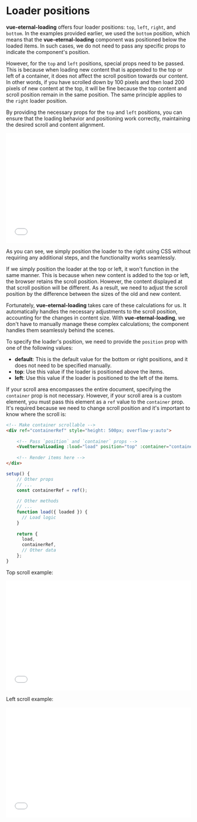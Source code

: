 # Loader positions

**vue-eternal-loading** offers four loader positions: `top`, `left`, `right`, and `bottom`. In the examples provided earlier, we used the `bottom` position, which means that the **vue-eternal-loading** component was positioned below the loaded items. In such cases, we do not need to pass any specific props to indicate the component's position.

However, for the `top` and `left` positions, special props need to be passed. This is because when loading new content that is appended to the top or left of a container, it does not affect the scroll position towards our content. In other words, if you have scrolled down by 100 pixels and then load 200 pixels of new content at the top, it will be fine because the top content and scroll position remain in the same position. The same principle applies to the `right` loader position.

By providing the necessary props for the `top` and `left` positions, you can ensure that the loading behavior and positioning work correctly, maintaining the desired scroll and content alignment.

<iframe width="100%" height="300" src="//jsfiddle.net/gavrashenko/8u150Lpk/59/embedded/result/dark/" allowfullscreen="allowfullscreen" allowpaymentrequest frameborder="0"></iframe>

As you can see, we simply position the loader to the right using CSS without requiring any additional steps, and the functionality works seamlessly.

If we simply position the loader at the top or left, it won't function in the same manner. This is because when new content is added to the top or left, the browser retains the scroll position. However, the content displayed at that scroll position will be different. As a result, we need to adjust the scroll position by the difference between the sizes of the old and new content.

Fortunately, **vue-eternal-loading** takes care of these calculations for us. It automatically handles the necessary adjustments to the scroll position, accounting for the changes in content size. With **vue-eternal-loading**, we don't have to manually manage these complex calculations; the component handles them seamlessly behind the scenes.

To specify the loader's position, we need to provide the `position` prop with one of the following values:
- **default**: This is the default value for the bottom or right positions, and it does not need to be specified manually.
- **top**: Use this value if the loader is positioned above the items.
- **left**: Use this value if the loader is positioned to the left of the items.

If your scroll area encompasses the entire document, specifying the `container` prop is not necessary. However, if your scroll area is a custom element, you must pass this element as a `ref` value to the `container` prop. It's required because we need to change scroll position and it's important to know where the scroll is:

```html
<!-- Make container scrollable -->
<div ref="containerRef" style="height: 500px; overflow-y:auto">
    
    <!-- Pass `position` and `container` props -->
    <VueEternalLoading :load="load" position="top" :container="containerRef"></VueEternalLoading>
    
    <!-- Render items here -->
</div>
```

```js
setup() {
    // Other props
    // ...
    const containerRef = ref();
    
    // Other methods
    // ...
    function load({ loaded }) {
      // Load logic
    }
    
    return {
      load,
      containerRef,
      // Other data
    };
}
```

Top scroll example:

<iframe width="100%" height="300" src="//jsfiddle.net/gavrashenko/j2ystkcf/20/embedded/result/dark/" allowfullscreen="allowfullscreen" allowpaymentrequest frameborder="0"></iframe>

Left scroll example:

<iframe width="100%" height="300" src="//jsfiddle.net/gavrashenko/eLoqnbaz/30/embedded/result/dark/" allowfullscreen="allowfullscreen" allowpaymentrequest frameborder="0"></iframe>
